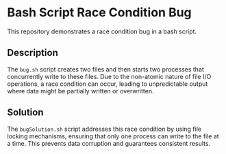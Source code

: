 # Bash Script Race Condition Bug

This repository demonstrates a race condition bug in a bash script.

## Description

The `bug.sh` script creates two files and then starts two processes that concurrently write to these files.  Due to the non-atomic nature of file I/O operations, a race condition can occur, leading to unpredictable output where data might be partially written or overwritten.

## Solution

The `bugSolution.sh` script addresses this race condition by using file locking mechanisms, ensuring that only one process can write to the file at a time. This prevents data corruption and guarantees consistent results.
